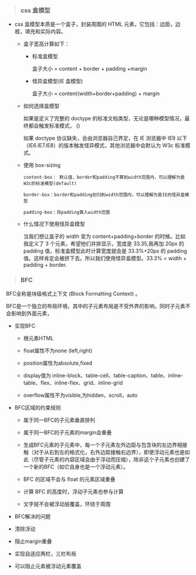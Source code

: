 > ### css 盒模型

- css 盒模型本质是一个盒子，封装周围的 HTML 元素，它包括：边距，边框，填充和实际内容。

  - 盒子宽高计算如下：

    - 标准盒模型

      盒子大小 = content + border + padding +margin

    - 怪异盒模型(IE 盒模型)

      盒子大小 = content(width+border+padding) + margin

  - 如何选择盒模型

    如果是定义了完整的 doctype 的标准文档类型，无论是哪种模型情况，最终都会触发标准模式， (<!DOCTYPE html>)

    如果 doctype 协议缺失，会由浏览器自己界定，在 IE 浏览器中 IE9 以下（IE6.IE7.IE8）的版本触发怪异模式，其他浏览器中会默认为 W3c 标准模式。

  - 使用 box-sizing

        content-box： 默认值，border和padding不算到width范围内，可以理解为是W3c的标准模型(default)

        border-box：border和padding划归到width范围内，可以理解为是IE的怪异盒模型

        padding-box：将padding算入width范围

  - 什么情况下使用怪异盒模型

    当我们想让盒子的 width 变为 content+padding+border 的时候。比如我定义了 3 个元素，希望他们并排显示，宽度是 33.35,我再加 20px 的 padding 值，标准盒模型此时计算宽度就会是 33.3%+20px 的 padding 值。这样肯定会被挤下去。所以我们使用怪异盒模型。33.3% = width + padding + border.


> ### BFC

BFC全称是块级格式上下文 (Block Formatting Context) 。

BFC是一个独立的布局环境，其中的子元素布局是不受外界的影响，同时子元素不会影响到外面元素，

- 实现BFC
  
  - 根元素HTML

  - float属性不为none (left,right)

  - position属性为absolute,fixed

  - display值为 inline-block、table-cell、table-caption、table、inline-table、flex、inline-flex、grid、inline-grid

  - overflow属性不为visible,为hidden，scroll，auto

- BFC区域的约束规则

  - 属于同一BFC的子元素垂直排列

  - 属于同一BFC的子元素的margin会重叠

  - 生成BFC元素的子元素中，每一个子元素左外边距与包含块的左边界相接触（对于从右到左的格式化，右外边距接触右边界），即使浮动元素也是如此（尽管子元素的内容区域会由于浮动而压缩），除非这个子元素也创建了一个新的BFC（如它自身也是一个浮动元素）。

  - BFC 的区域不会与 float 的元素区域重叠

  - 计算 BFC 的高度时，浮动子元素也参与计算

  - 文字层不会被浮动层覆盖，环绕于周围

- BFC解决的问题

 - 清除浮动

 - 阻止margin重叠

 - 实现自适应两栏，三栏布局

 - 可以阻止元素被浮动元素覆盖


